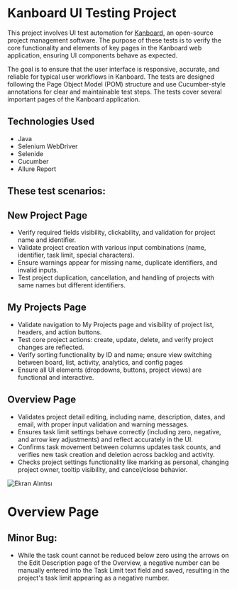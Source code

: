 # Kanboard UI Testing Project
This project involves UI test automation for [Kanboard](https://kanboard.org/), an open-source project management software. The purpose of these tests is to verify the core functionality and elements of key pages in the Kanboard web application, ensuring UI components behave as expected.

The goal is to ensure that the user interface is responsive, accurate, and reliable for typical user workflows in Kanboard. The tests are designed following the Page Object Model (POM) structure and use Cucumber-style annotations for clear and maintainable test steps. The tests cover several important pages of the Kanboard application.

Technologies Used
-
- Java
- Selenium WebDriver
- Selenide
- Cucumber
- Allure Report

These test scenarios:
-
New Project Page
-
- Verify required fields visibility, clickability, and validation for project name and identifier.
- Validate project creation with various input combinations (name, identifier, task limit, special characters).
- Ensure warnings appear for missing name, duplicate identifiers, and invalid inputs.
- Test project duplication, cancellation, and handling of projects with same names but different identifiers.

My Projects Page
-
- Validate navigation to My Projects page and visibility of project list, headers, and action buttons.
- Test core project actions: create, update, delete, and verify project changes are reflected.
- Verify sorting functionality by ID and name; ensure view switching between board, list, activity, analytics, and config pages
- Ensure all UI elements (dropdowns, buttons, project views) are functional and interactive.

Overview Page
-
- Validates project detail editing, including name, description, dates, and email, with proper input validation and warning messages.
- Ensures task limit settings behave correctly (including zero, negative, and arrow key adjustments) and reflect accurately in the UI.
- Confirms task movement between columns updates task counts, and verifies new task creation and deletion across backlog and activity.
- Checks project settings functionality like marking as personal, changing project owner, tooltip visibility, and cancel/close behavior.

![Ekran Alıntısı](https://github.com/user-attachments/assets/54b16ba8-07a3-4637-86cd-cb402662f895)

# Overview Page
 Minor Bug: 
 -
 - While the task count cannot be reduced below zero using the arrows on the Edit Description page of the Overview, a negative number can be manually entered into the Task Limit text field and saved, resulting in the project's task limit appearing as a negative number.
